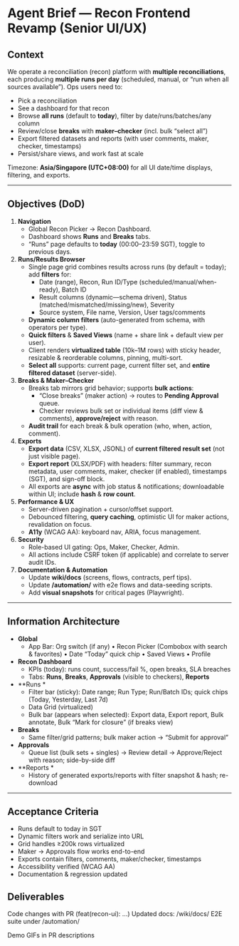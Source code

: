 # Agent Brief — Recon Frontend Revamp (Senior UI/UX)

## Context
We operate a reconciliation (recon) platform with **multiple reconciliations**, each producing **multiple runs per day** (scheduled, manual, or “run when all sources available”). Ops users need to:
- Pick a reconciliation
- See a dashboard for that recon
- Browse **all runs** (default to **today**), filter by date/runs/batches/any column
- Review/close **breaks** with **maker–checker** (incl. bulk “select all”)
- Export filtered datasets and reports (with user comments, maker, checker, timestamps)
- Persist/share views, and work fast at scale

Timezone: **Asia/Singapore (UTC+08:00)** for all UI date/time displays, filtering, and exports.

---

## Objectives (DoD)
1. **Navigation**
   - Global Recon Picker → Recon Dashboard.
   - Dashboard shows **Runs** and **Breaks** tabs.
   - “Runs” page defaults to **today** (00:00–23:59 SGT), toggle to previous days.
2. **Runs/Results Browser**
   - Single page grid combines results across runs (by default = today); add **filters** for:
     - Date (range), Recon, Run ID/Type (scheduled/manual/when-ready), Batch ID
     - Result columns (dynamic—schema driven), Status (matched/mismatched/missing/new), Severity
     - Source system, File name, Version, User tags/comments
   - **Dynamic column filters** (auto-generated from schema, with operators per type).
   - **Quick filters** & **Saved Views** (name + share link + default view per user).
   - Client renders **virtualized table** (10k–1M rows) with sticky header, resizable & reorderable columns, pinning, multi-sort.
   - **Select all** supports: current page, current filter set, and **entire filtered dataset** (server-side).
3. **Breaks & Maker–Checker**
   - Breaks tab mirrors grid behavior; supports **bulk actions**:
     - “Close breaks” (maker action) → routes to **Pending Approval** queue.
     - Checker reviews bulk set or individual items (diff view & comments), **approve/reject** with reason.
   - **Audit trail** for each break & bulk operation (who, when, action, comment).
4. **Exports**
   - **Export data** (CSV, XLSX, JSONL) of **current filtered result set** (not just visible page).
   - **Export report** (XLSX/PDF) with headers: filter summary, recon metadata, user comments, maker, checker (if enabled), timestamps (SGT), and sign-off block.
   - All exports are **async** with job status & notifications; downloadable within UI; include **hash** & **row count**.
5. **Performance & UX**
   - Server-driven pagination + cursor/offset support.
   - Debounced filtering, **query caching**, optimistic UI for maker actions, revalidation on focus.
   - **A11y** (WCAG AA): keyboard nav, ARIA, focus management.
6. **Security**
   - Role-based UI gating: Ops, Maker, Checker, Admin.
   - All actions include CSRF token (if applicable) and correlate to server audit IDs.
7. **Documentation & Automation**
   - Update **wiki/docs** (screens, flows, contracts, perf tips).
   - Update **/automation/** with e2e flows and data-seeding scripts.
   - Add **visual snapshots** for critical pages (Playwright).

---

## Information Architecture

- **Global**
  - App Bar: Org switch (if any) • Recon Picker (Combobox with search & favorites) • Date “Today” quick chip • Saved Views • Profile
- **Recon Dashboard**
  - KPIs (today): runs count, success/fail %, open breaks, SLA breaches
  - Tabs: **Runs**, **Breaks**, **Approvals** (visible to checkers), **Reports**
- **Runs *
  - Filter bar (sticky): Date range; Run Type; Run/Batch IDs; quick chips (Today, Yesterday, Last 7d)
  - Data Grid (virtualized)
  - Bulk bar (appears when selected): Export data, Export report, Bulk annotate, Bulk “Mark for closure” (if breaks view)
- **Breaks**
  - Same filter/grid patterns; bulk maker action → “Submit for approval”
- **Approvals**
  - Queue list (bulk sets + singles) → Review detail → Approve/Reject with reason; side-by-side diff
- **Reports *
  - History of generated exports/reports with filter snapshot & hash; re-download

---
## Acceptance Criteria

- Runs default to today in SGT
- Dynamic filters work and serialize into URL
- Grid handles ≥200k rows virtualized
- Maker → Approvals flow works end-to-end
- Exports contain filters, comments, maker/checker, timestamps
- Accessibility verified (WCAG AA)
- Documentation & regression updated

## Deliverables

Code changes with PR (feat(recon-ui): ...)
Updated docs: /wiki/docs/
E2E suite under /automation/

Demo GIFs in PR descriptions